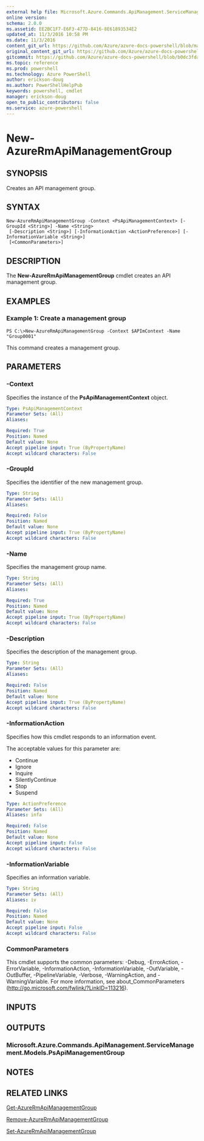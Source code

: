 ```yaml
---
external help file: Microsoft.Azure.Commands.ApiManagement.ServiceManagement.dll-Help.xml
online version: 
schema: 2.0.0
ms.assetid: EE2BC1F7-E6F3-477D-8416-8E61893534E2
updated_at: 11/3/2016 10:58 PM
ms.date: 11/3/2016
content_git_url: https://github.com/Azure/azure-docs-powershell/blob/master/azureps-cmdlets-docs/ResourceManager/ApiManagement.ServiceManagement/v1.1.4/New-AzureRmApiManagementGroup.md
original_content_git_url: https://github.com/Azure/azure-docs-powershell/blob/master/azureps-cmdlets-docs/ResourceManager/ApiManagement.ServiceManagement/v1.1.4/New-AzureRmApiManagementGroup.md
gitcommit: https://github.com/Azure/azure-docs-powershell/blob/b0dc3fda3721a600f2fff31599b45845d71f44f4/azureps-cmdlets-docs/ResourceManager/ApiManagement.ServiceManagement/v1.1.4/New-AzureRmApiManagementGroup.md
ms.topic: reference
ms.prod: powershell
ms.technology: Azure PowerShell
author: erickson-doug
ms.author: PowerShellHelpPub
keywords: powershell, cmdlet
manager: erickson-doug
open_to_public_contributors: false
ms.service: azure-powershell
---
```


# New-AzureRmApiManagementGroup

## SYNOPSIS
Creates an API management group.

## SYNTAX

```
New-AzureRmApiManagementGroup -Context <PsApiManagementContext> [-GroupId <String>] -Name <String>
 [-Description <String>] [-InformationAction <ActionPreference>] [-InformationVariable <String>]
 [<CommonParameters>]
```

## DESCRIPTION
The **New-AzureRmApiManagementGroup** cmdlet creates an API management group.

## EXAMPLES

### Example 1: Create a management group
```
PS C:\>New-AzureRmApiManagementGroup -Context $APImContext -Name "Group0001"
```

This command creates a management group.

## PARAMETERS

### -Context
Specifies the instance of the **PsApiManagementContext** object.

```yaml
Type: PsApiManagementContext
Parameter Sets: (All)
Aliases: 

Required: True
Position: Named
Default value: None
Accept pipeline input: True (ByPropertyName)
Accept wildcard characters: False
```

### -GroupId
Specifies the identifier of the new management group.

```yaml
Type: String
Parameter Sets: (All)
Aliases: 

Required: False
Position: Named
Default value: None
Accept pipeline input: True (ByPropertyName)
Accept wildcard characters: False
```

### -Name
Specifies the management group name.

```yaml
Type: String
Parameter Sets: (All)
Aliases: 

Required: True
Position: Named
Default value: None
Accept pipeline input: True (ByPropertyName)
Accept wildcard characters: False
```

### -Description
Specifies the description of the management group.

```yaml
Type: String
Parameter Sets: (All)
Aliases: 

Required: False
Position: Named
Default value: None
Accept pipeline input: True (ByPropertyName)
Accept wildcard characters: False
```

### -InformationAction
Specifies how this cmdlet responds to an information event.

The acceptable values for this parameter are:

- Continue
- Ignore
- Inquire
- SilentlyContinue
- Stop
- Suspend

```yaml
Type: ActionPreference
Parameter Sets: (All)
Aliases: infa

Required: False
Position: Named
Default value: None
Accept pipeline input: False
Accept wildcard characters: False
```

### -InformationVariable
Specifies an information variable.

```yaml
Type: String
Parameter Sets: (All)
Aliases: iv

Required: False
Position: Named
Default value: None
Accept pipeline input: False
Accept wildcard characters: False
```

### CommonParameters
This cmdlet supports the common parameters: -Debug, -ErrorAction, -ErrorVariable, -InformationAction, -InformationVariable, -OutVariable, -OutBuffer, -PipelineVariable, -Verbose, -WarningAction, and -WarningVariable. For more information, see about_CommonParameters (http://go.microsoft.com/fwlink/?LinkID=113216).

## INPUTS

## OUTPUTS

### Microsoft.Azure.Commands.ApiManagement.ServiceManagement.Models.PsApiManagementGroup

## NOTES

## RELATED LINKS

[Get-AzureRmApiManagementGroup](xref:ResourceManager/ApiManagement.ServiceManagement/v1.1.4/Get-AzureRmApiManagementGroup.md)

[Remove-AzureRmApiManagementGroup](xref:ResourceManager/ApiManagement.ServiceManagement/v1.1.4/Remove-AzureRmApiManagementGroup.md)

[Set-AzureRmApiManagementGroup](xref:ResourceManager/ApiManagement.ServiceManagement/v1.1.4/Set-AzureRmApiManagementGroup.md)


